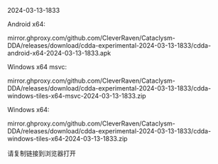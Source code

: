 2024-03-13-1833

Android x64:

mirror.ghproxy.com/github.com/CleverRaven/Cataclysm-DDA/releases/download/cdda-experimental-2024-03-13-1833/cdda-android-x64-2024-03-13-1833.apk

Windows x64 msvc:

mirror.ghproxy.com/github.com/CleverRaven/Cataclysm-DDA/releases/download/cdda-experimental-2024-03-13-1833/cdda-windows-tiles-x64-msvc-2024-03-13-1833.zip

Windows x64:

mirror.ghproxy.com/github.com/CleverRaven/Cataclysm-DDA/releases/download/cdda-experimental-2024-03-13-1833/cdda-windows-tiles-x64-2024-03-13-1833.zip

请复制链接到浏览器打开

